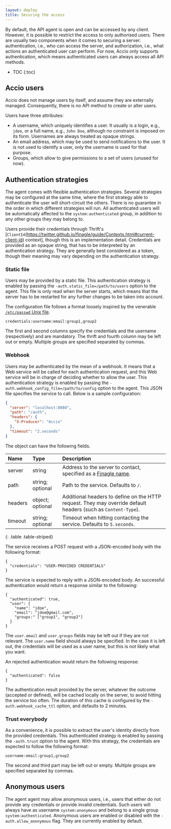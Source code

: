 ```yaml
---
layout: deploy
title: Securing the access
---
```


By default, the API agent is open and can be accessed by any client.
However, it is possible to restrict the access to only authorised users.
There are usually two components when it comes to securing a server: authentication, i.e., who can access the server, and authorization, i.e., what actions an authenticated user can perform.
For now, Accio only supports authentication, which means authenticated users can always access all API methods.

* TOC
{:toc}

## Accio users

Accio does not manage users by itself, and assume they are externally managed.
Consequently, there is no API method to create or alter users.

Users have three attributes:
* A username, which uniquely identifies a user.
It usually is a login, e.g., `jdoe`, or a full name, e.g., `John Doe`, although no constraint is imposed on its form.
Usernames are always treated as opaque strings.
* An email address, which may be used to send notifications to the user.
It is not used to identify a user, only the username is used for that purpose.
* Groups, which allow to give permissions to a set of users (unused for now).

## Authentication strategies

The agent comes with flexible authentication strategies.
Several strategies may be configured at the same time, where the first strategy able to authenticate the user will short-circuit the others.
There is no guarantee in the order in which different strategies will run.
All authenticated users will be automatically affected to the `system:authenticated` group, in addition to any other groups they may belong to.

Users provide their credentials through Thrift's [`ClientId`(https://twitter.github.io/finagle/guide/Contexts.html#current-client-id) context], though this is an implementation detail.
Credentials are provided as an opaque string, that has to be interpreted by an authentication strategy.
They are generally best considered as a token, though their meaning may vary depending on the authentication strategy.

### Static file

Users may be provided by a static file.
This authentication strategy is enabled by passing the `-auth.static_file=/path/to/users` option to the agent.
This file is only read when the server starts, which means that the server has to be restarted for any further changes to be taken into account.

The configuration file follows a format loosely inspired by the venerable [`/etc/passwd` Unix file](https://en.wikipedia.org/wiki/Passwd#Password_file).
```
credentials:username:email:group1,group2
```

The first and second columns specify the credentials and the username (respectively) and are mandatory.
The thrift and fourth column may be left out or empty.
Multiple groups are specified separated by commas.

### Webhook

Users may be authenticated by the mean of a webhook.
It means that a Web service will be called for each authentication request, and this Web service will be in charge of deciding whether to allow the user.
This authentication strategy is enabled by passing the `-auth.webhook_config_file=/path/to/config` option to the agent.
This JSON file specifies the service to call.
Below is a sample configuration:

```json
{
  "server": "localhost:8080",
  "path": "/auth",
  "headers": {
    "X-Producer": "Accio"
  },
  "timeout": "2.seconds"
}
```

The object can have the following fields.

| Name | Type | Description |
|:-----|:-----|:------------|
| server | string | Address to the server to contact, specified as a [Finagle name](https://twitter.github.io/finagle/guide/Names.html). |
| path | string; optional | Path to the service. Defaults to `/`. |
| headers | object; optional | Additional headers to define on the HTTP request. They may override default headers (such as `Content-Type`). |
| timeout | string; optional | Timeout when hitting contacting the service. Defaults to `5.seconds`. |
{: .table .table-striped}

The service receives a POST request with a JSON-encoded body with the following format:

```
{
  "credentials": "USER-PROVIDED CREDENTIALS"
}
```

The service is expected to reply with a JSON-encoded body.
An successful authentication would return a response similar to the following:

```
{
  "authenticated": true,
  "user": {
    "name": "jdoe",
    "email": "jdoe@gmail.com",
    "groups:" ["group1", "group2"]
  }
}
```

The `user.email` and `user.groups` fields may be left out if they are not relevant.
The `user.name` field should always be specified.
In the case it is left out, the credentials will be used as a user name, but this is not likely what you want.

An rejected authentication would return the following response:

```
{
  "authenticated": false
}
``` 

The authentication result provided by the server, whatever the outcome (accepted or defined), will be cached locally on the server, to avoid hitting the service too often.
The duration of this cache is configured by the `-auth.webhook_cache_ttl` option, and defaults to 2 minutes. 


### Trust everybody

As a convenience, it is possible to extract the user's identity directly from the provided credentials.
This authenticated strategy is enabled by passing the `-auth.trust` option to the agent.
With this strategy, the credentials are expected to follow the following format:
```
username:email:group1,group2
```

The second and third part may be left out or empty.
Multiple groups are specified separated by commas.

## Anonymous users

The agent agent may allow anonymous users, i.e., users that either do not provide any credentials or provide invalid credentials.
Such users will always have as username `system:anonymous` and belong to a single group `system:authenticated`.
Anonymous users are enabled or disabled with the `-auth.allow_anonymous` flag.
They are currently enabled by default.
